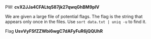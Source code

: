 PW: **cvX2JJa4CFALtqS87jk27qwqGhBM9plV**

We are given a large file of potential flags. The flag is the string that appears only once in the files.
Use `sort data.txt | uniq -u` to find it.

Flag **UsvVyFSfZZWbi6wgC7dAFyFuR6jQQUhR**
